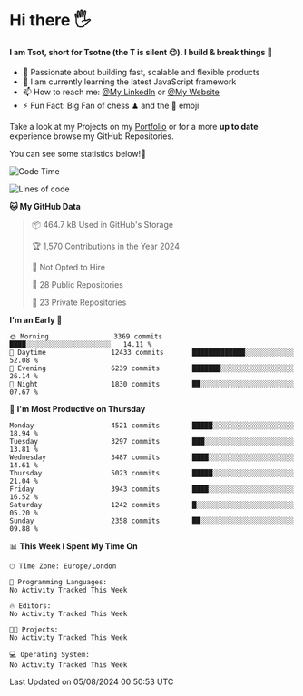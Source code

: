 # Hi there :raised_hand_with_fingers_splayed:
#### I am Tsot, short for Tsotne (the T is silent :wink:). I build & break things :space_invader:
- :telescope: Passionate about building fast, scalable and flexible products
- :seedling: I am currently learning the latest JavaScript framework 
- :mailbox: How to reach me: [@My LinkedIn](https://www.linkedin.com/in/tsotne-gvadzabia/) or [@My Website](https://tsotne.co.uk/contact)
- :zap: Fun Fact: Big Fan of chess ♟ and the 👾 emoji

Take a look at my Projects on my [Portfolio](https://tsotne.co.uk/) or for a more **up to date** experience browse my GitHub Repositories.

You can see some statistics below!:space_invader:
<!--START_SECTION:waka-->
![Code Time](http://img.shields.io/badge/Code%20Time-761%20hrs%202%20mins-blue)

![Lines of code](https://img.shields.io/badge/From%20Hello%20World%20I%27ve%20Written-9.5%20million%20lines%20of%20code-blue)

**🐱 My GitHub Data** 

> 📦 464.7 kB Used in GitHub's Storage 
 > 
> 🏆 1,570 Contributions in the Year 2024
 > 
> 🚫 Not Opted to Hire
 > 
> 📜 28 Public Repositories 
 > 
> 🔑 23 Private Repositories 
 > 
**I'm an Early 🐤** 

```text
🌞 Morning                3369 commits        ████░░░░░░░░░░░░░░░░░░░░░   14.11 % 
🌆 Daytime                12433 commits       █████████████░░░░░░░░░░░░   52.08 % 
🌃 Evening                6239 commits        ███████░░░░░░░░░░░░░░░░░░   26.14 % 
🌙 Night                  1830 commits        ██░░░░░░░░░░░░░░░░░░░░░░░   07.67 % 
```
📅 **I'm Most Productive on Thursday** 

```text
Monday                   4521 commits        █████░░░░░░░░░░░░░░░░░░░░   18.94 % 
Tuesday                  3297 commits        ███░░░░░░░░░░░░░░░░░░░░░░   13.81 % 
Wednesday                3487 commits        ████░░░░░░░░░░░░░░░░░░░░░   14.61 % 
Thursday                 5023 commits        █████░░░░░░░░░░░░░░░░░░░░   21.04 % 
Friday                   3943 commits        ████░░░░░░░░░░░░░░░░░░░░░   16.52 % 
Saturday                 1242 commits        █░░░░░░░░░░░░░░░░░░░░░░░░   05.20 % 
Sunday                   2358 commits        ██░░░░░░░░░░░░░░░░░░░░░░░   09.88 % 
```


📊 **This Week I Spent My Time On** 

```text
🕑︎ Time Zone: Europe/London

💬 Programming Languages: 
No Activity Tracked This Week

🔥 Editors: 
No Activity Tracked This Week

🐱‍💻 Projects: 
No Activity Tracked This Week

💻 Operating System: 
No Activity Tracked This Week
```


 Last Updated on 05/08/2024 00:50:53 UTC
<!--END_SECTION:waka-->
